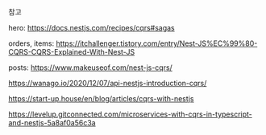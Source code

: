 참고

hero: https://docs.nestjs.com/recipes/cqrs#sagas

orders, items: https://itchallenger.tistory.com/entry/Nest-JS%EC%99%80-CQRS-CQRS-Explained-With-Nest-JS

posts: https://www.makeuseof.com/nest-js-cqrs/

https://wanago.io/2020/12/07/api-nestjs-introduction-cqrs/

https://start-up.house/en/blog/articles/cqrs-with-nestjs

https://levelup.gitconnected.com/microservices-with-cqrs-in-typescript-and-nestjs-5a8af0a56c3a
